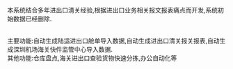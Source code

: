

本系统结合多年进出口清关经验,根据进出口业务相关报文报表痛点而开发,系统初始数据已经删除.

<br>
主要功能:自动生成陆运进出口舱单导入数据,自动生成进出口清关报关报表,自动生成深圳机场海关快件监管中心导入数据.
<br>
其他功能:仓库盘点,海关进出口查验货物快速分拣,办公自动化等
<br>
